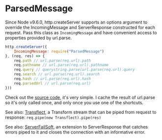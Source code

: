 # ParsedMessage

Since Node v9.6.0, http.createServer supports an options argument to override the IncomingMessage and ServerResponse constructed for each request. Pass this class as `IncomingMessage` and have convenient access to properties provided by url.parse.

```js
http.createServer({
    IncomingMessage: require("ParsedMessage")
}, (req, res) => {
    req.path // url.parse(req.url).path
    req.pathname // url.parse(req.url).pathname
    req.query // querystring.parse(url.parse(req.url).query
    req.search // url.parse(req.url).search
    req.hash // url.parse(req.url).hash
    req.parsedUrl // url.parse(req.url)
}))
```
Check out the [source code](/jazzyjackson/ParsedMessage/blob/master/ParsedMessage.js), it's very simple. I cache the result of url.parse so it's only called once, and only once you use one of the shortcuts.

See also: [Transflect](/mixint/Transflect), a Transform stream that can be piped from request to response: `req.pipe(new Transflect).pipe(res)`

See also: [ServerFailSoft](/jazzyjackson/ServerFailSoft), an extension to ServerResponse that catches errors piped to it and closes the connection with an informative error.
